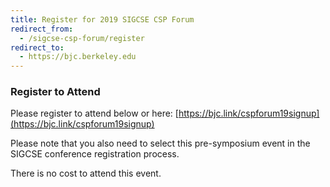 ```yaml
---
title: Register for 2019 SIGCSE CSP Forum
redirect_from:
  - /sigcse-csp-forum/register
redirect_to:
  - https://bjc.berkeley.edu
---
```

 
### Register to Attend

Please register to attend below or here: [https://bjc.link/cspforum19signup](https://bjc.link/cspforum19signup)

Please note that you also need to select this pre-symposium event in the SIGCSE conference registration process.

There is no cost to attend this event.
